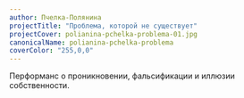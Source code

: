 ```yaml
---
author: Пчелка-Полянина
projectTitle: "Проблема, которой не существует"
projectCover: polianina-pchelka-problema-01.jpg
canonicalName: polianina-pchelka-problema
coverColor: "255,0,0"
---
```


Перформанс о проникновении, фальсификации и иллюзии собственности.
